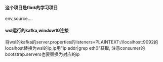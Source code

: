 #### 这个项目是flink的学习项目
env,source....
#### wsl运行的kafka,window10连接
将wsl的kafka的server.properties的listeners=PLAINTEXT://localhost:9092的localhost替换为wsl的ip,ip用"ip addr|grep eth0"获取,
注意consumer的bootstrap.servers也要替换为对应的ip